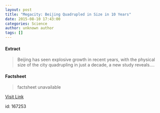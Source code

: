 ```yaml
---
layout: post
title: "Megacity: Beijing Quadrupled in Size in 10 Years"
date: 2015-08-10 17:43:00
categories: Science
author: unknown author
tags: []
---
```



#### Extract
>Beijing has seen explosive growth in recent years, with the physical size of the city quadrupling in just a decade, a new study reveals....

#### Factsheet
>factsheet unavailable

[Visit Link](http://www.livescience.com/51799-beijing-quadrupled-in-decade.html)

id:  167253


